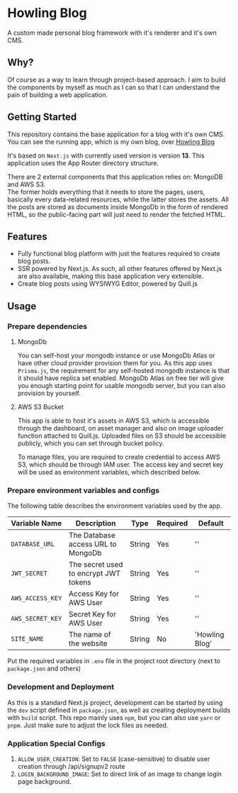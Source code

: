 # Howling Blog

A custom made personal blog framework with it's renderer and it's own CMS.

## Why?

Of course as a way to learn through project-based approach. I aim to build the components by myself as much as I can so that I can understand the pain of building a web application.

## Getting Started

This repository contains the base application for a blog with it's own CMS. You can see the running app, which is my own blog, over [Howling Blog](https://blog.howlingmoon.dev)

It's based on `Next.js` with currently used version is version **13**. This application uses the App Router directory structure.

There are 2 external components that this application relies on: MongoDB and AWS S3.  
The former holds everything that it needs to store the pages, users, basically every data-related resources, while the latter stores the assets. All the posts are stored as documents inside MongoDb in the form of rendered HTML, so the public-facing part will just need to render the fetched HTML.

## Features

- Fully functional blog platform with just the features required to create blog posts.
- SSR powered by Next.js. As such, all other features offered by Next.js are also available, making this base application very extensible.
- Create blog posts using WYSIWYG Editor, powered by Quill.js

## Usage

### Prepare dependencies

1. MongoDb

   You can self-host your mongodb instance or use MongoDb Atlas or have other cloud provider provision them for you. As this app uses `Prisma.js`, the requirement for any self-hosted mongodb instance is that it should have replica set enabled. MongoDb Atlas on free tier will give you enough starting point for usable mongodb server, but you can also provision by yourself.

2. AWS S3 Bucket

   This app is able to host it's assets in AWS S3, which is accessible through the dashboard, on asset manager and also on image uploader function attached to Quill.js. Uploaded files on S3 should be accessible publicly, which you can set through bucket policy.

   To manage files, you are required to create credential to access AWS S3, which should be through IAM user. The access key and secret key will be used as environment variables, which described below.

### Prepare environment variables and configs

The following table describes the environment variables used by the app.

| Variable Name    | Description                           | Type   | Required | Default        |
| ---------------- | ------------------------------------- | ------ | -------- | -------------- |
| `DATABASE_URL`   | The Database access URL to MongoDb    | String | Yes      | ''             |
| `JWT_SECRET`     | The secret used to encrypt JWT tokens | String | Yes      | ''             |
| `AWS_ACCESS_KEY` | Access Key for AWS User               | String | Yes      | ''             |
| `AWS_SECRET_KEY` | Secret Key for AWS User               | String | Yes      | ''             |
| `SITE_NAME`      | The name of the website               | String | No       | 'Howling Blog' |

Put the required variables in `.env` file in the project root directory (next to `package.json` and others)

### Development and Deployment

As this is a standard Next.js project, development can be started by using the `dev` script defined in `package.json`, as well as creating deployment builds with `build` script. This repo mainly uses `npm`, but you can also use `yarn` or `pnpm`. Just make sure to adjust the lock files as needed.

### Application Special Configs

1. `ALLOW_USER_CREATION`: Set to `FALSE` (case-sensitive) to disable user creation through /api/signupv2 route
2. `LOGIN_BACKGROUND_IMAGE`: Set to direct link of an image to change login page background.
